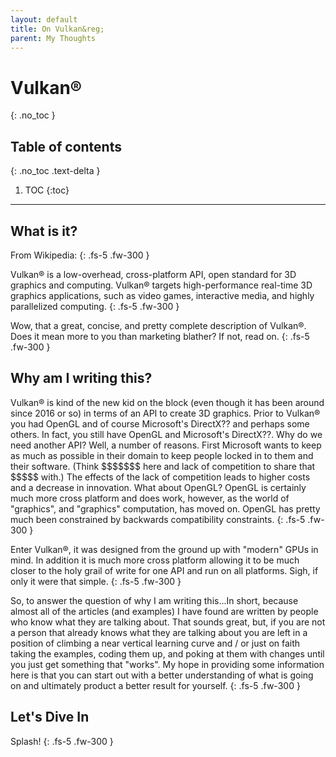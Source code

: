 ```yaml
---
layout: default
title: On Vulkan&reg;
parent: My Thoughts
---
```


# Vulkan&reg;
{: .no_toc }

## Table of contents
{: .no_toc .text-delta }

1. TOC
{:toc}

---

## What is it?

From Wikipedia:
{: .fs-5 .fw-300 }

Vulkan&reg; is a low-overhead, cross-platform API, open standard for 3D graphics and computing. Vulkan&reg; targets high-performance real-time 3D graphics applications, such as video games, interactive media, and highly parallelized computing.
{: .fs-5 .fw-300 }

Wow, that a great, concise, and pretty complete description of Vulkan&reg;.  Does it mean more to you than marketing blather?  If not, read on.
{: .fs-5 .fw-300 }

## Why am I writing this?

Vulkan&reg; is kind of the new kid on the block (even though it has been around since 2016 or so) in terms of an API to create 3D graphics.
Prior to Vulkan&reg; you had OpenGL and of course Microsoft's DirectX?? and perhaps some others.  In fact, you still have OpenGL and
Microsoft's DirectX??.  Why do we need another API?  Well, a number of reasons. First Microsoft wants to keep as much as possible
in their domain to keep people locked in to them and their software. (Think \$\$\$\$\$\$\$ here and lack of competition to share that \$\$\$\$\$ with.)
The effects of the lack of competition leads to higher costs and a decrease in innovation.  What about OpenGL? OpenGL is certainly
much more cross platform and does work, however, as the world of &quot;graphics&quot;, and &quot;graphics&quot; computation, has moved on. OpenGL has
pretty much been constrained by backwards compatibility constraints.
{: .fs-5 .fw-300 }

Enter Vulkan&reg;, it was designed from the ground up with &quot;modern&quot; GPUs in mind.  In addition it is much more cross platform
allowing it to be much closer to the holy grail of write for one API and run on all platforms.  Sigh, if only it were that simple.
{: .fs-5 .fw-300 }

So, to answer the question of why I am writing this...In short, because almost all of the articles (and examples) I have found are written
by people who know what they are talking about.  That sounds great, but, if you are not a person that already knows what they
are talking about you are left in a position of climbing a near vertical learning curve and / or just on faith taking the
examples, coding them up, and poking at them with changes until you just get something that &quot;works&quot;.  My hope in providing some
information here is that you can start out with a better understanding of what is going on and ultimately product a better
result for yourself.
{: .fs-5 .fw-300 }

## Let's Dive In

Splash!
{: .fs-5 .fw-300 }
